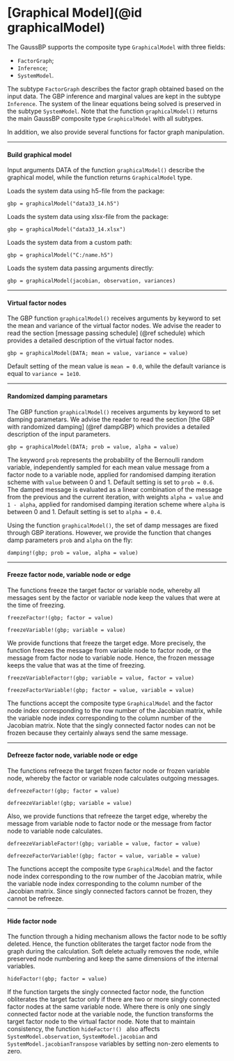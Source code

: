 # [Graphical Model](@id graphicalModel)

The GaussBP supports the composite type `GraphicalModel` with three fields:
- `FactorGraph`;
- `Inference`;
- `SystemModel`.

The subtype `FactorGraph` describes the factor graph obtained based on the input data. The GBP inference and marginal values are kept in the subtype `Inference`. The system of the linear equations being solved is preserved in the subtype `SystemModel`. Note that the function `graphicalModel()` returns the main GaussBP composite type `GraphicalModel` with all subtypes.

In addition, we also provide several functions for factor graph manipulation.

---

#### Build graphical model

Input arguments DATA of the function `graphicalModel()` describe the graphical model, while the function returns `GraphicalModel` type.

Loads the system data using h5-file from the package:
```julia-repl
gbp = graphicalModel("data33_14.h5")
```

Loads the system data using xlsx-file from the package:
```julia-repl
gbp = graphicalModel("data33_14.xlsx")
```

Loads the system data from a custom path:
```julia-repl
gbp = graphicalModel("C:/name.h5")
```

Loads the system data passing arguments directly:
```julia-repl
gbp = graphicalModel(jacobian, observation, variances)
```

---

#### Virtual factor nodes

The GBP function `graphicalModel()` receives arguments by keyword to set the mean and variance of the virtual factor nodes. We advise the reader to read the section [message passing schedule] (@ref schedule) which provides a detailed description of the virtual factor nodes.

```julia-repl
gbp = graphicalModel(DATA; mean = value, variance = value)
```
Default setting of the mean value is `mean = 0.0`, while the default variance is equal to `variance = 1e10`.

---

#### Randomized damping parametars

The GBP function `graphicalModel()` receives arguments by keyword to set damping parametars. We advise the reader to read the section [the GBP with randomized damping] (@ref dampGBP) which provides a detailed description of the input parameters.
```julia-repl
gbp = graphicalModel(DATA; prob = value, alpha = value)
```
The keyword `prob` represents the probability of the Bernoulli random variable, independently sampled for each mean value message from a factor node to a variable node, applied for randomised damping iteration scheme with `value` between 0 and 1. Default setting is set to `prob = 0.6`. The damped message is evaluated as a linear combination of the message from the previous and the current iteration, with weights `alpha = value` and `1 - alpha`, applied for randomised damping iteration scheme where `alpha` is between 0 and 1. Default setting is set to `alpha = 0.4`.

Using the function `graphicalModel()`, the set of damp messages are fixed through GBP iterations. However, we provide the function that changes damp parameters `prob` and `alpha` on the fly:
```julia-repl
damping!(gbp; prob = value, alpha = value)
```

---

#### Freeze factor node, variable node or edge
The functions freeze the target factor or variable node, whereby all messages sent by the factor or variable node keep the values that were at the time of freezing.
```julia-repl
freezeFactor!(gbp; factor = value)
```
```julia-repl
freezeVariable!(gbp; variable = value)
```

We provide functions that freeze the target edge. More precisely, the function freezes the message from variable node to factor node, or the message from factor node to variable node. Hence, the frozen message keeps the value that was at the time of freezing.
```julia-repl
freezeVariableFactor!(gbp; variable = value, factor = value)
```
```julia-repl
freezeFactorVariable!(gbp; factor = value, variable = value)
```
The functions accept the composite type `GraphicalModel` and the factor node index corresponding to the row number of the Jacobian matrix, while the variable node index corresponding to the column number of the Jacobian matrix. Note that the singly connected factor nodes can not be frozen because they certainly always send the same message.

---

#### Defreeze factor node, variable node or edge
The functions refreeze the target frozen factor node or frozen variable node, whereby the factor or variable node calculates outgoing messages.
```julia-repl
defreezeFactor!(gbp; factor = value)
```
```julia-repl
defreezeVariable!(gbp; variable = value)
```

Also, we provide functions that refreeze the target edge, whereby the message from variable node to factor node or the message from factor node to variable node calculates.
```julia-repl
defreezeVariableFactor!(gbp; variable = value, factor = value)
```
```julia-repl
defreezeFactorVariable!(gbp; factor = value, variable = value)
```

The functions accept the composite type `GraphicalModel` and the factor node index corresponding to the row number of the Jacobian matrix, while the variable node index corresponding to the column number of the Jacobian matrix. Since singly connected factors cannot be frozen, they cannot be refreeze.

---

#### Hide factor node
The function through a hiding mechanism allows the factor node to be softly deleted. Hence, the function obliterates the target factor node from the graph during the calculation. Soft delete actually removes the node, while preserved node numbering and keep the same dimensions of the internal variables.
```julia-repl
hideFactor!(gbp; factor = value)
```
If the function targets the singly connected factor node, the function obliterates the target factor only if there are two or more singly connected factor nodes at the same variable node. Where there is only one singly connected factor node at the variable node, the function transforms the target factor node to the virtual factor node. Note that to maintain consistency, the function `hideFactor!() ` also affects `SystemModel.observation`, `SystemModel.jacobian` and `SystemModel.jacobianTranspose` variables by setting non-zero elements to zero.